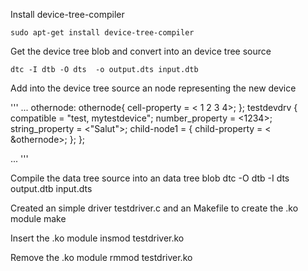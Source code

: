 Install device-tree-compiler

	sudo apt-get install device-tree-compiler

Get the device tree blob and convert into an device tree source

	dtc -I dtb -O dts  -o output.dts input.dtb 

Add into the device tree source an node representing the new device

'''
...
	othernode: othernode{
		cell-property = < 1 2 3 4>;
	};
	      testdevdrv {
			 compatible = "test, mytestdevice";
			 number_property = <1234>;
			 string_property = <"Salut">;
			 child-node1 = { 
					child-property = < &othernode>;
			};
	      };

...
'''

Compile the data tree source into an data tree blob
	dtc -O dtb -I dts  output.dtb input.dts

Created an simple driver testdriver.c and an Makefile to create the .ko module
	make


Insert the .ko module
	insmod testdriver.ko

Remove the .ko module
	rmmod testdriver.ko
	
